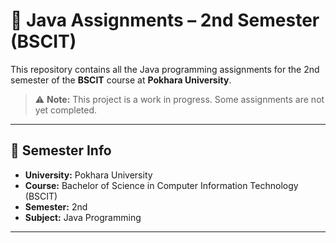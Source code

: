 # 📘 Java Assignments – 2nd Semester (BSCIT)

This repository contains all the Java programming assignments for the 2nd semester of the **BSCIT** course at **Pokhara University**.

> ⚠️ **Note:** This project is a work in progress. Some assignments are not yet completed.

---

## 📅 Semester Info

- **University:** Pokhara University  
- **Course:** Bachelor of Science in Computer Information Technology (BSCIT)  
- **Semester:** 2nd  
- **Subject:** Java Programming  

---




